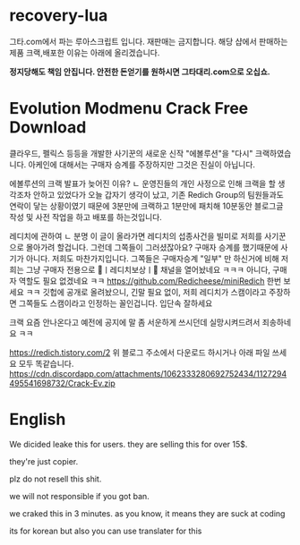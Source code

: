 # recovery-lua
그타.com에서 파는 루아스크립트 입니다.
재판매는 금지합니다. 해당 샵에서 판매하는 제품 크랙,배포한 이유는 아래에 올리겠습니다.
<p><strong>정지당해도 책임 안집니다. 안전한 돈얻기를 원하시면 그타대리.com으로 오십쇼.</strong></p>

# Evolution Modmenu Crack Free Download
클라우드, 펠릭스 등등을 개발한 사기꾼의 새로운 신작 "에볼루션"을 "다시" 크랙하였습니다.
아케인에 대해서는 구매자 승계를 주장하지만 그것은 진실이 아닙니다.

에볼루션의 크랙 발표가 늦어진 이유?
ㄴ 운영진들의 개인 사정으로 인해 크랙을 할 생각조차 안하고 있었다가 오늘 갑자기 생각이 났고, 기존 Redich Group의 팀원들과도 연락이 닿는 상황이였기 때문에 3분만에 크랙하고 1분만에 패치해 10분동안 블로그글 작성 및 사전 작업을 하고 배포를 하는것입니다.

레디치에 관하여
ㄴ 분명 이 글이 올라가면 레디치의 섭종사건을 빌미로 저희를 사기꾼으로 몰아가려 할겁니다.
그런데 그쪽들이 그러셨잖아요? 구매자 승계를 했기때문에 사기가 아니다.
저희도 마찬가지입니다. 그쪽들은 구매자승계 "일부" 만 하신거에 비해 저희는 그냥 구매자 전용으로 ⁠💝ㅣ레디치보상ㅣ💝 채널을 열어놨네요 ㅋㅋㅋ 아니다, 구매자 역할도 필요 없겠네요 ㅋㅋ https://github.com/Redicheese/miniRedich 한번 보세요 ㅋㅋ 깃헙에 공개로 올려놨으니, 긴말 필요 없이, 저희 레디치가 스캠이라고 주장하면 그쪽들도 스캠이라고 인정하는 꼴인겁니다. 입단속 잘하세요

크랙 요즘 안나온다고 예전에 공지에 말 좀 서운하게 쓰시던데 실망시켜드려서 죄송하네요 ㅋㅋ

https://redich.tistory.com/2 
위 블로그 주소에서 다운로드 하시거나 아래 파일 쓰세요 모두 똑같습니다.
https://cdn.discordapp.com/attachments/1062333280692752434/1127294495541698732/Crack-Ev.zip 
# English
We dicided leake this for users. they are selling this for over 15$.
<p>they're just copier.</p>
<p>plz do not resell this shit.</p>
<p>we will not responsible if you got ban.</p>
<p>we craked this in 3 minutes. as you know, it means they are suck at coding</p>
<p>its for korean but also you can use translater for this</p>
